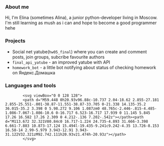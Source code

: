 ### About me
Hi, I'm Elina (sometimes Alina), a junior python-developer living in Moscow. I'm still learning as mush as i can 
and hope to become a good programmer hehe

### Projects
* Social net yatube(```hw05_final```) where you can create and comment posts, join groups, subcribe favourite authors
* ```final_api_yatube``` - an improved yatube with API
* ```homework_bot``` - a little bot notifying about status of checking homework on Яндекс.Домашка

### Languages and tools

            <svg viewBox="0 0 128 128">
            <path d="M59.448 0h20.93v96.88c-10.737 2.04-18.62 2.855-27.181 2.855-25.551-.001-38.87-11.551-38.87-33.705 0-21.338 14.135-35.2 36.015-35.2 3.398 0 5.98.272 9.106 1.087zm0 48.765c-2.446-.815-4.485-1.086-7.067-1.086-10.6 0-16.717 6.523-16.717 17.939 0 11.145 5.845 17.26 16.582 17.26 2.309 0 4.212-.136 7.202-.542z"></path><path d="M113.672 32.321V80.84c0 16.717-1.224 24.735-4.893 31.666-3.398 6.661-7.883 10.873-17.124 15.494l-19.435-9.241c9.242-4.35 13.726-8.153 16.58-14 2.99-5.979 3.943-12.91 3.943-31.122V32.321zM92.742.111h20.93v21.474h-20.93z"></path>
            </svg>
          
          

